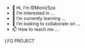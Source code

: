 - 👋 Hi, I’m @MonizSza
- 👀 I’m interested in ...
- 🌱 I’m currently learning ...
- 💞️ I’m looking to collaborate on ...
- 📫 How to reach me ...

<!---
MonizSza/MonizSza is a ✨ special ✨ repository because its `README.md` (this file) appears on your GitHub profile.
You can click the Preview link to take a look at your changes.
--->
LFG PROJECT
